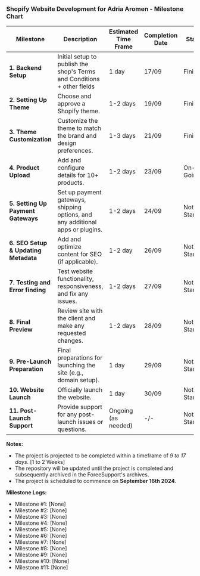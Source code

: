 ### Shopify Website Development for Adria Aromen - Milestone Chart

| **Milestone**                    | **Description**                                           | **Estimated Time Frame** | **Completion Date** | **Status**     |
|----------------------------------|-----------------------------------------------------------|--------------------------|---------------------|----------------|
| **1. Backend Setup**            | Initial setup to publish the shop's Terms and Conditions + other fields | 1 day   | 17/09 | Finished    |
| **2. Setting Up Theme**            | Choose and approve a Shopify theme.                      | 1-2 days   | 19/09   | Finished    |
| **3. Theme Customization**        | Customize the theme to match the brand and design preferences. | 1-3 days   | 21/09    | Finished    |
| **4. Product Upload**             | Add and configure details for 10+ products.              | 1-2 days    | 23/09   | On-Going    |
| **5. Setting Up Payment Gateways**        | Set up payment gateways, shipping options, and any additional apps or plugins. | 1-2 days | 24/09  | Not Started    |
| **6. SEO Setup & Updating Metadata**      | Add and optimize content for SEO (if applicable).        | 1-2 day    | 26/09  | Not Started    |
| **7. Testing and Error finding** | Test website functionality, responsiveness, and fix any issues. | 1-2 days  | 27/09    | Not Started    |
| **8. Final Preview** | Review site with the client and make any requested changes. | 1-2 days   | 28/09    | Not Started    |
| **9. Pre-Launch Preparation**         | Final preparations for launching the site (e.g., domain setup). | 1 day    | 29/09 | Not Started    |
| **10. Website Launch**            | Officially launch the website.                           | 1 day  | 30/09 | Not Started    |
| **11. Post-Launch Support**       | Provide support for any post-launch issues or questions.  | Ongoing (as needed)  | -/-   | Not Started    |

**Notes:**
- The project is projected to be completed within a timeframe of *9 to 17 days*. [1 to 2 Weeks]
- The repository will be updated until the project is completed and subsequently archived in the ForeeSupport's archives.
- The project is scheduled to commence on **September 16th 2024**.

**Milestone Logs:**
- Milestone #1: [None]
- Milestone #2: [None]
- Milestone #3: [None]
- Milestone #4: [None]
- Milestone #5: [None]
- Milestone #6: [None]
- Milestone #7: [None]
- Milestone #8: [None]
- Milestone #9: [None]
- Milestone #10: [None]
- Milestone #11: [None]